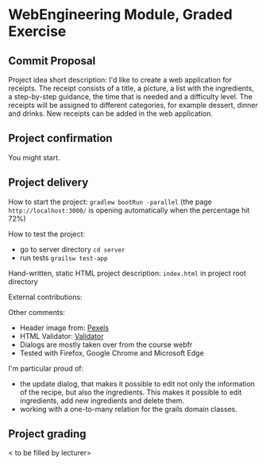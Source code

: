 # WebEngineering Module, Graded Exercise

## Commit Proposal

Project idea short description: I'd like to create a web application for receipts. The receipt consists of a title, a picture, a list with the ingredients, a step-by-step guidance, the time that is needed and a difficulty level. The receipts will be assigned to different categories, for example dessert, dinner and drinks. New receipts can be added in the web application.

## Project confirmation

You might start.

## Project delivery <to be filled by student>

How to start the project: `gradlew bootRun -parallel` (the page `http://localhost:3000/` is opening automatically when the percentage hit 72%)

How to test the project: 
 * go to server directory `cd server` 
 * run tests `grailsw test-app`

Hand-written, static HTML 
project description: `index.html` in project root directory

External contributions:
 
Other comments: 
 * Header image from: [Pexels](https://www.pexels.com/de-de/royalty-free-images/ "Pexels")
 * HTML Validator: [Validator](https://validator.nu/ "Validator")
 * Dialogs are mostly taken over from the course webfr
 * Tested with Firefox, Google Chrome and Microsoft Edge

I'm particular proud of:
 * the update dialog, that makes it possible to edit not only the information of the recipe, but also the ingredients. This makes it possible to edit ingredients, add new ingredients and delete them.
 * working with a one-to-many relation for the grails domain classes.

## Project grading 

< to be filled by lecturer>
